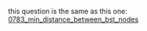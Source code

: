 this question is the same as this one: [0783_min_distance_between_bst_nodes](../0783_min_distance_between_bst_nodes)
